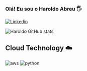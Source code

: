 ### Olá! Eu sou o Haroldo Abreu 🖐️
[![Linkedin](https://img.shields.io/badge/LinkedIn-0077B5?style=for-the-badge&logo=linkedin&logoColor=white)](https://www.linkedin.com/in/haroldoabreudevops/)

![Haroldo GitHub stats](https://github-readme-stats.vercel.app/api?username=haroldoabreu&show_icons=true&theme=dark&count_private=true)

## Cloud Technology ☁️

<div style="display: inline_block">
  <img align="center" alt="aws" src="https://img.shields.io/badge/Amazon_AWS-FF9900?style=for-the-badge&logo=amazonaws&logoColor=white" />
  <img align="center" alt="python" src="https://img.shields.io/badge/Python-3776AB?style=for-the-badge&logo=python&logoColor=white" />
</div><br/>
